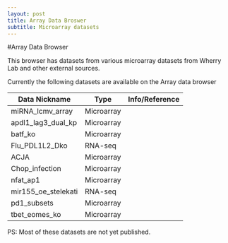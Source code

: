 ```yaml
---
layout: post
title: Array Data Broswer
subtitle: Microarray datasets
---
```


#Array Data Browser

This browser has datasets from various microarray datasets from Wherry Lab and other external sources.


Currently the following datasets are available on the Array data browser

Data Nickname | Type | Info/Reference
--- | --- | ---
miRNA_lcmv_array | Microarray | 
apdl1_lag3_dual_kp | Microarray | 
batf_ko | Microarray | 
Flu_PDL1L2_Dko | RNA-seq | 
ACJA | Microarray | 
Chop_infection | Microarray | 
nfat_ap1 | Microarray | 
mir155_oe_stelekati | RNA-seq | 
pd1_subsets | Microarray | 
tbet_eomes_ko | Microarray | 



PS: Most of these datasets are not yet published.
